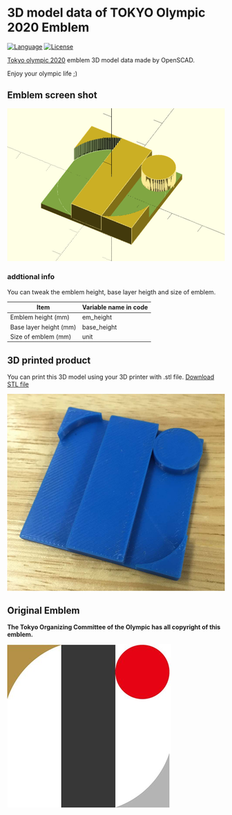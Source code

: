 # 3D model data of TOKYO Olympic 2020 Emblem

[![Language](https://img.shields.io/badge/language-OpenSCAD-green.svg)](http://www.openscad.org/)
[![License](https://img.shields.io/dub/l/vibe-d.svg)](http://takuro.mit-license.org/)

[Tokyo olympic 2020](https://tokyo2020.jp/en/) emblem 3D model data made by OpenSCAD. 

Enjoy your olympic life ;)

## Emblem screen shot
![ScreenShot of OpenSCAD](https://raw.githubusercontent.com/taxpon/tokyo-emblem/master/resources/ss.png "ScreenShot of OpenSCAD")

### addtional info
You can tweak the emblem height, base layer heigth and size of emblem.

| Item                   | Variable name in code |
|------------------------|-----------------------|
| Emblem height (mm)     | em_height             |
| Base layer height (mm) | base_height           |
| Size of emblem (mm)    | unit                  |

## 3D printed product
You can print this 3D model using your 3D printer with .stl file.
[Download STL file](https://raw.githubusercontent.com/taxpon/tokyo-emblem/master/tokyo-emblem.stl)

![ScreenShot of OpenSCAD](https://raw.githubusercontent.com/taxpon/tokyo-emblem/master/resources/print.jpg "3D ptinted product")

## Original Emblem
**The Tokyo Organizing Committee of the Olympic has all copyright of this emblem.**

[![ScreenShot of OpenSCAD](https://raw.githubusercontent.com/taxpon/tokyo-emblem/master/resources/original-emblem.jpg "Original Emblem")](https://tokyo2020.jp/en/emblem/)




